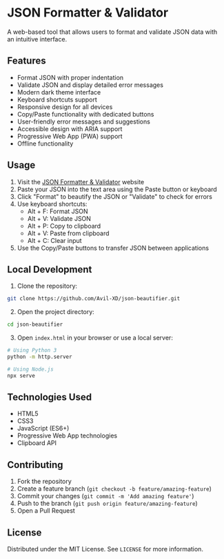 # JSON Formatter & Validator

A web-based tool that allows users to format and validate JSON data with an intuitive interface.

## Features

- Format JSON with proper indentation
- Validate JSON and display detailed error messages
- Modern dark theme interface
- Keyboard shortcuts support
- Responsive design for all devices
- Copy/Paste functionality with dedicated buttons
- User-friendly error messages and suggestions
- Accessible design with ARIA support
- Progressive Web App (PWA) support
- Offline functionality

## Usage

1. Visit the [JSON Formatter & Validator](https://avil-xd.github.io/json-beautifier/) website
2. Paste your JSON into the text area using the Paste button or keyboard
3. Click "Format" to beautify the JSON or "Validate" to check for errors
4. Use keyboard shortcuts:
   - Alt + F: Format JSON
   - Alt + V: Validate JSON
   - Alt + P: Copy to clipboard
   - Alt + V: Paste from clipboard
   - Alt + C: Clear input
5. Use the Copy/Paste buttons to transfer JSON between applications

## Local Development

1. Clone the repository:
```bash
git clone https://github.com/Avil-XD/json-beautifier.git
```

2. Open the project directory:
```bash
cd json-beautifier
```

3. Open `index.html` in your browser or use a local server:
```bash
# Using Python 3
python -m http.server

# Using Node.js
npx serve
```

## Technologies Used

- HTML5
- CSS3
- JavaScript (ES6+)
- Progressive Web App technologies
- Clipboard API

## Contributing

1. Fork the repository
2. Create a feature branch (`git checkout -b feature/amazing-feature`)
3. Commit your changes (`git commit -m 'Add amazing feature'`)
4. Push to the branch (`git push origin feature/amazing-feature`)
5. Open a Pull Request

## License

Distributed under the MIT License. See `LICENSE` for more information.
